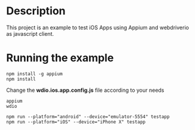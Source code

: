 # Description
This project is an example to test iOS Apps using Appium and webdriverio as javascript client.

# Running the example
```
npm install -g appium
npm install
```
Change the **wdio.ios.app.config.js** file according to your needs

```
appium
wdio 

```
```
npm run --platform="android" --device="emulator-5554" testapp
npm run --platform="iOS" --device="iPhone X" testapp

```
